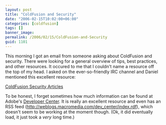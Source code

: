 ```yaml
---
layout: post
title: "ColdFusion and Security"
date: "2006-02-15T10:02:00+06:00"
categories: [coldfusion]
tags: []
banner_image: 
permalink: /2006/02/15/ColdFusion-and-Security
guid: 1101
---
```


This morning I got an email from someone asking about ColdFusion and security. There were looking for a general overview of tips, best practices, and other resources. It occured to me that I couldn't name a resource off the top of my head. I asked on the ever-so-friendly IRC channel and Daniel mentioned this excellent resource: 

<a href="http://www.macromedia.com/devnet/coldfusion/security.html">ColdFusion Security Articles</a>

To be honest, I forget sometimes how much information can be found at Adobe's <a href="http://www.macromedia.com/devnet">Developer Center</a>. It is really an excellent resource and even has an RSS feed (http://weblogs.macromedia.com/dev_center/index.rdf), which doesn't seem to be working at the moment though. (Ok, it did eventually load, it just took a  <i>very</i> long time.)